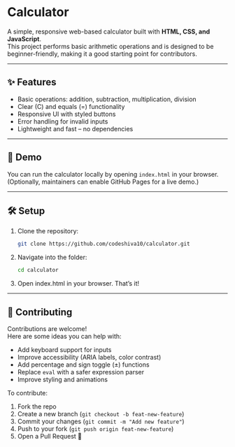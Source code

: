 # Calculator

A simple, responsive web-based calculator built with **HTML, CSS, and JavaScript**.  
This project performs basic arithmetic operations and is designed to be beginner-friendly, making it a good starting point for contributors.

---

## ✨ Features
- Basic operations: addition, subtraction, multiplication, division
- Clear (C) and equals (=) functionality
- Responsive UI with styled buttons
- Error handling for invalid inputs
- Lightweight and fast – no dependencies

---

## 🚀 Demo
You can run the calculator locally by opening `index.html` in your browser.  
(Optionally, maintainers can enable GitHub Pages for a live demo.)

---

## 🛠️ Setup
1. Clone the repository:
   ```bash
   git clone https://github.com/codeshiva10/calculator.git
2. Navigate into the folder:
   ```bash
   cd calculator
3. Open index.html in your browser. That’s it!

---

## 🤝 Contributing
Contributions are welcome!  
Here are some ideas you can help with:
- Add keyboard support for inputs
- Improve accessibility (ARIA labels, color contrast)
- Add percentage and sign toggle (±) functions
- Replace `eval` with a safer expression parser
- Improve styling and animations

To contribute:
1. Fork the repo  
2. Create a new branch (`git checkout -b feat-new-feature`)  
3. Commit your changes (`git commit -m "Add new feature"`)  
4. Push to your fork (`git push origin feat-new-feature`)  
5. Open a Pull Request 🎉


